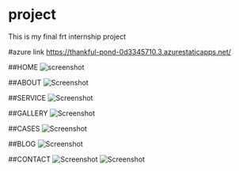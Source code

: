 
# project
This is my final frt internship project

#azure link https://thankful-pond-0d3345710.3.azurestaticapps.net/

##HOME
![screenshot](https://github.com/SalwaAshfaq/project/assets/85631013/1a83262a-dffa-4413-8c20-33cd9ec09807)

##ABOUT
![Screenshot ](https://github.com/SalwaAshfaq/project/assets/85631013/37eddce6-8c28-4692-876c-7f260d3fcec8)

##SERVICE
![Screenshot ](https://github.com/SalwaAshfaq/project/assets/85631013/f99a654d-e37b-4d84-97ed-4b078c2c05cb)

##GALLERY
![Screenshot ](https://github.com/SalwaAshfaq/project/assets/85631013/2d10943a-564c-4b06-aa06-c9a585c1f0bc)

##CASES
![Screenshot ](https://github.com/SalwaAshfaq/project/assets/85631013/5d40c5cf-2bc4-4e10-9ee3-b4fb59f6f50b)

##BLOG
![Screenshot ](https://github.com/SalwaAshfaq/project/assets/85631013/2231db2c-4a10-4a74-a820-f75338fd101e)

##CONTACT
![Screenshot ](https://github.com/SalwaAshfaq/project/assets/85631013/b7ebfa1b-5360-4745-a30a-bda88568dccc)
![Screenshot ](https://github.com/SalwaAshfaq/project/assets/85631013/45ee27db-1f70-4227-b709-e436a099e309)
